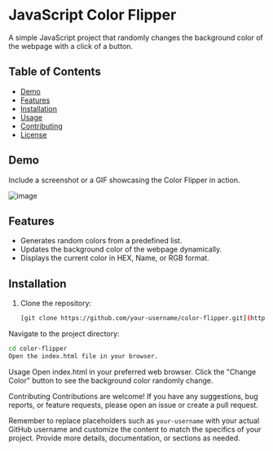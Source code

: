 # JavaScript Color Flipper

A simple JavaScript project that randomly changes the background color of the webpage with a click of a button.

## Table of Contents

- [Demo](#demo)
- [Features](#features)
- [Installation](#installation)
- [Usage](#usage)
- [Contributing](#contributing)
- [License](#license)

## Demo

Include a screenshot or a GIF showcasing the Color Flipper in action.

![image](https://github.com/DennisMenezes/JavaScript-ColorFlipper/assets/33024908/b64e0349-daf5-4dc5-9892-c8f9fd7e80f5)


## Features

- Generates random colors from a predefined list.
- Updates the background color of the webpage dynamically.
- Displays the current color in HEX, Name, or RGB format.

## Installation

1. Clone the repository:

   ```bash
   [git clone https://github.com/your-username/color-flipper.git](https://github.com/DennisMenezes/JavaScript-ColorFlipper.git)

Navigate to the project directory:

   ```bash
cd color-flipper
Open the index.html file in your browser.
```

Usage
Open index.html in your preferred web browser.
Click the "Change Color" button to see the background color randomly change.

Contributing
Contributions are welcome! If you have any suggestions, bug reports, or feature requests, please open an issue or create a pull request.



Remember to replace placeholders such as `your-username` with your actual GitHub username and customize the content to match the specifics of your project. Provide more details, documentation, or sections as needed.


